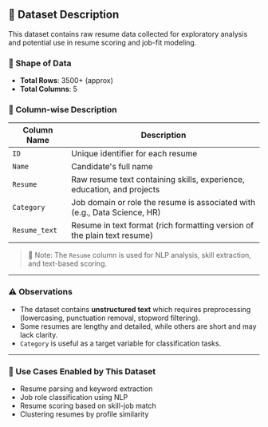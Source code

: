 ## 📄 Dataset Description

This dataset contains raw resume data collected for exploratory analysis and potential use in resume scoring and job-fit modeling.

### 🔢 Shape of Data
- **Total Rows**: 3500+ (approx)
- **Total Columns**: 5

### 🧱 Column-wise Description

| Column Name       | Description                                                                 |
|-------------------|-----------------------------------------------------------------------------|
| `ID`              | Unique identifier for each resume                                           |
| `Name`            | Candidate's full name                                                       |
| `Resume`          | Raw resume text containing skills, experience, education, and projects      |
| `Category`        | Job domain or role the resume is associated with (e.g., Data Science, HR)   |
| `Resume_text`     | Resume in text format (rich formatting version of the plain text resume)    |

> 📝 Note: The `Resume` column is used for NLP analysis, skill extraction, and text-based scoring.

---

### ⚠️ Observations

- The dataset contains **unstructured text** which requires preprocessing (lowercasing, punctuation removal, stopword filtering).
- Some resumes are lengthy and detailed, while others are short and may lack clarity.
- `Category` is useful as a target variable for classification tasks.

---

### 🎯 Use Cases Enabled by This Dataset

- Resume parsing and keyword extraction  
- Job role classification using NLP  
- Resume scoring based on skill-job match  
- Clustering resumes by profile similarity  

